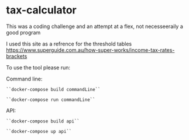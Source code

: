 # tax-calculator

This was a coding challenge and an attempt at a flex, not necesseeraily a good program

I used this site as a refrence for the threshold tables https://www.superguide.com.au/how-super-works/income-tax-rates-brackets

To use the tool please run:

Command line:

    ``docker-compose build commandLine``

    ``docker-compose run commandLine``

API:

    ``docker-compose build api``

    ``docker-compose up api``
